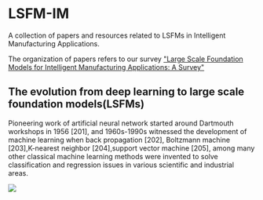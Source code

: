 # LSFM-IM
A collection of papers and resources related to LSFMs in Intelligent Manufacturing Applications.

The organization of papers refers to our survey ["Large Scale Foundation Models for Intelligent Manufacturing Applications: A Survey"](https://arxiv.org/abs/2312.06718)

## The evolution from deep learning to large scale foundation models(LSFMs)
Pioneering work of artificial neural network started around Dartmouth workshops in 1956 [201], and 1960s-1990s witnessed the development of machine learning when back propagation [202], Boltzmann machine [203],K-nearest neighbor [204],support vector machine [205], among many other classical machine learning methods were invented to solve classification and regression issues in various scientific and industrial areas.

![](https://github.com/NEUFS-IndustrialAI/LSFM-IM/blob/main/assets/evolution.png)
